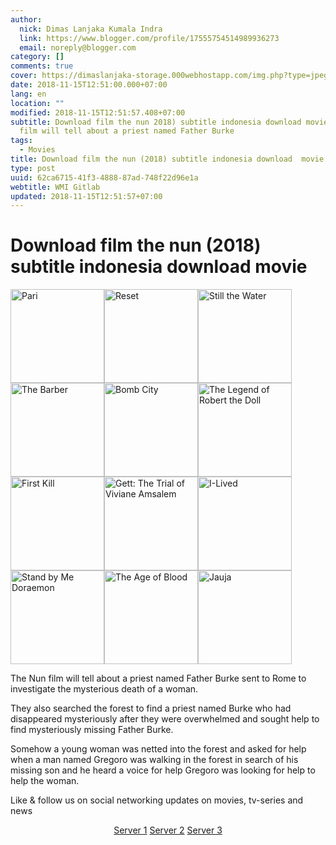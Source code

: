 ```yaml
---
author:
  nick: Dimas Lanjaka Kumala Indra
  link: https://www.blogger.com/profile/17555754514989936273
  email: noreply@blogger.com
category: []
comments: true
cover: https://dimaslanjaka-storage.000webhostapp.com/img.php?type=jpeg&url=https://image.tmdb.org/t/p/w185/togwv0TGqXkIA2YuYIY9VDLEkdF.jpg
date: 2018-11-15T12:51:00.000+07:00
lang: en
location: ""
modified: 2018-11-15T12:51:57.408+07:00
subtitle: Download film the nun 2018) subtitle indonesia download movie The Nun
  film will tell about a priest named Father Burke
tags:
  - Movies
title: Download film the nun (2018) subtitle indonesia download  movie
type: post
uuid: 62ca6715-41f3-4888-87ad-748f22d96e1a
webtitle: WMI Gitlab
updated: 2018-11-15T12:51:57+07:00
---
```


<div>  <h1 for="title" class="notranslate">Download film the nun (2018) subtitle indonesia download  movie   </h1>  <div id="img-wrap" class="container w3-container">  <img class="img-thumbnail" alt="Pari" src="https://dimaslanjaka-storage.000webhostapp.com/img.php?type=jpeg&amp;url=https://image.tmdb.org/t/p/w185/togwv0TGqXkIA2YuYIY9VDLEkdF.jpg" width="150px" height="150px" style="display:inline-block"><img class="img-thumbnail" alt="Reset" src="https://dimaslanjaka-storage.000webhostapp.com/img.php?type=jpeg&amp;url=https://image.tmdb.org/t/p/w185/lWU4tp0iGhttwu2nX5h20m85bKk.jpg" width="150px" height="150px" style="display:inline-block"><img class="img-thumbnail" alt="Still the Water" src="https://dimaslanjaka-storage.000webhostapp.com/img.php?type=jpeg&amp;url=https://image.tmdb.org/t/p/w185/1YTJnZt7QM7MBxIHBlHeF0Eso6W.jpg" width="150px" height="150px" style="display:inline-block"><img class="img-thumbnail" alt="The Barber" src="https://dimaslanjaka-storage.000webhostapp.com/img.php?type=jpeg&amp;url=https://image.tmdb.org/t/p/w185/n8nIMc70Kpt0tPPla2rMQqnk3p9.jpg" width="150px" height="150px" style="display:inline-block"><img class="img-thumbnail" alt="Bomb City" src="https://dimaslanjaka-storage.000webhostapp.com/img.php?type=jpeg&amp;url=https://image.tmdb.org/t/p/w185/kho48mWJ5xuiLn5bpuIvO6ZP7ep.jpg" width="150px" height="150px" style="display:inline-block"><img class="img-thumbnail" alt="The Legend of Robert the Doll" src="https://dimaslanjaka-storage.000webhostapp.com/img.php?type=jpeg&amp;url=https://image.tmdb.org/t/p/w185/v5C3Ue38ZF0dgSBbIo0nVJmPTDG.jpg" width="150px" height="150px" style="display:inline-block"><img class="img-thumbnail" alt="First Kill" src="https://dimaslanjaka-storage.000webhostapp.com/img.php?type=jpeg&amp;url=https://image.tmdb.org/t/p/w185/zoia9YSg82UNYbtum9QYjKSqdLw.jpg" width="150px" height="150px" style="display:inline-block"><img class="img-thumbnail" alt="Gett: The Trial of Viviane Amsalem" src="https://dimaslanjaka-storage.000webhostapp.com/img.php?type=jpeg&amp;url=https://image.tmdb.org/t/p/w185/nnChVVyO8j5MkbTR33wrwYtmQ6G.jpg" width="150px" height="150px" style="display:inline-block"><img class="img-thumbnail" alt="I-Lived" src="https://dimaslanjaka-storage.000webhostapp.com/img.php?type=jpeg&amp;url=https://image.tmdb.org/t/p/w185/r2l8lREMl9b1qxgICbyydAl3rj8.jpg" width="150px" height="150px" style="display:inline-block"><img class="img-thumbnail" alt="Stand by Me Doraemon" src="https://dimaslanjaka-storage.000webhostapp.com/img.php?type=jpeg&amp;url=https://image.tmdb.org/t/p/w185/wO0rlZ1d2uUdNejPNlZWIDwNxgJ.jpg" width="150px" height="150px" style="display:inline-block"><img class="img-thumbnail" alt="The Age of Blood" src="https://dimaslanjaka-storage.000webhostapp.com/img.php?type=jpeg&amp;url=https://layarindo21.ws/wp-content/uploads/2017/12/download-age-of-blood-2017.jpg" width="150px" height="150px" style="display:inline-block"><img class="img-thumbnail" alt="Jauja" src="https://dimaslanjaka-storage.000webhostapp.com/img.php?type=jpeg&amp;url=https://image.tmdb.org/t/p/w185/kEYoPp0NqPSDtz1k00I6tnqIrCO.jpg" width="150px" height="150px" style="display:inline-block">  </div>  <div class="container w3-container">  <div class="desc">  <p class="f-desc"> <span class="notranslate"> The Nun film will tell about a priest named Father Burke sent to Rome to investigate the mysterious death of a woman.</span> </p>  <p> <span class="notranslate"> They also searched the forest to find a priest named Burke who had disappeared mysteriously after they were overwhelmed and sought help to find mysteriously missing Father Burke.</span> </p>  <p> <span class="notranslate"> Somehow a young woman was netted into the forest and asked for help when a man named Gregoro was walking in the forest in search of his missing son and he heard a voice for help Gregoro was looking for help to help the woman.</span> </p>  </div>  <p class="desc"> <span class="notranslate"> Like &amp; follow us on social networking updates on movies, tv-series and news</span> </p>  </div>  <div class="container w3-container"><center> <span class="notranslate"> <a href="http://menujulink.me/YvTZ" target="_blank" title="" alt="" rel="noopener noreferer nofollow">Server 1</a> <a href="http://menujulink.me/W9on" target="_blank" title="" alt="" rel="noopener noreferer nofollow">Server 2</a> <a href="http://menujulink.me/ms3zkQP" target="_blank" title="" alt="" rel="noopener noreferer nofollow">Server 3</a></span> </center></div>  <link href="https://codepen.io/dimaslanjaka/pen/yQaNEp.css" rel="stylesheet">  <script>  function imagE(image_url){        var http = new XMLHttpRequest();        http.open("HEAD", image_url, false);      //http.open("GET", image_url, false);      http.send();      return http.status;      //return http.status != 404;    }    function chx(){  $( "img" ).each(function() {    var image_url = $(this).attr("src");    var img_this = $(this);    if (imagE(image_url) !== 200){      img_this.remove();    }  /*$.get(image_url)      .done(function() {                 }).fail(function() {            img_this.remove();      });*/  });  }/*  setTimeout(function() {  if(typeof jQuery=="undefined") {      var headTag = document.getElementsByTagName("head")[0];      var jqTag = document.createElement("script");      jqTag.type = "text/javascript";      jqTag.src = "https://cdnjs.cloudflare.com/ajax/libs/jquery/3.3.1/jquery.min.js";      jqTag.onload = chx;      headTag.appendChild(jqTag);  } else { chx(); }  }, 500);*/  var limit = 0;  function keluar_ga(){  $( "img" ).each(function() {    var image_url = $(this).attr("src");    var img_this = $(this);    img_this.on("error", function (){ img_this.attr("src", "https://res.cloudinary.com/dimaslanjaka/image/fetch/http://media.wired.com/photos/5926db217034dc5f91becd6b/master/w_900,c_limit/so-logo-s.jpg"); })  });   //return $("body").html("*"+limit+"\n");   //clearInterval(udah);    }    var udah = setInterval(keluar_ga, 100);  </script>  </div><script type="text/javascript">  var go_url='https://idsly.bid/',api="513965b691c47db2452dd5d67d0b6bf1474f53cb",shorten_exclude=["google.com",location.host,"web-manajemen.blogspot.com","dimaslanjaka-storage.000webhostapp.com"];      </script>  <script src="//rawcdn.githack.com/riandiramdani/safelinku.com/dfea660cf01dddb004f50c30a69b4d2e58157e34/script.js"></script>  <script>document.querySelectorAll("pre,code");
  pretext.forEach(function (el) {
    el.classList.toggle("notranslate", true);
  });</script><script>document.querySelectorAll("pre,code");
  pretext.forEach(function (el) {
    el.classList.toggle("notranslate", true);
  });</script>